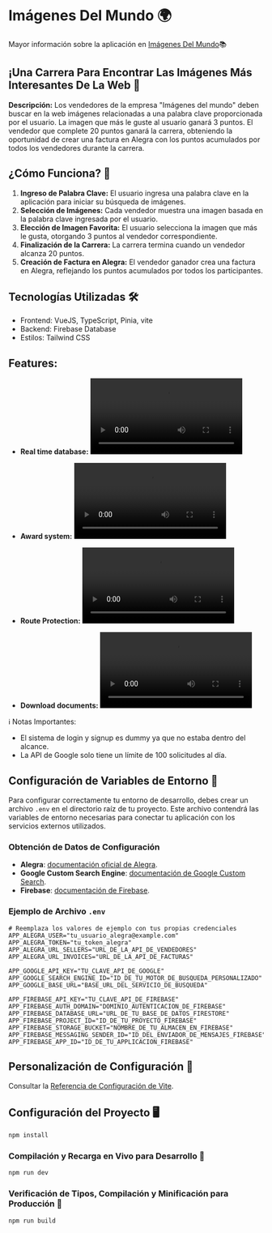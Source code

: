 # Imágenes Del Mundo 🌍

Mayor información sobre la aplicación en [Imágenes Del Mundo](https://whimsical.com/imagenes-del-mundo-S2jsnCNk5cM81LfZq3M1HC)📚


## ¡Una Carrera Para Encontrar Las Imágenes Más Interesantes De La Web 🏁

**Descripción:** Los vendedores de la empresa "Imágenes del mundo" deben buscar en la web imágenes relacionadas a una palabra clave proporcionada por el usuario. La imagen que más le guste al usuario ganará 3 puntos. El vendedor que complete 20 puntos ganará la carrera, obteniendo la oportunidad de crear una factura en Alegra con los puntos acumulados por todos los vendedores durante la carrera.

## ¿Cómo Funciona? 🚀

1. **Ingreso de Palabra Clave:** El usuario ingresa una palabra clave en la aplicación para iniciar su búsqueda de imágenes.
2. **Selección de Imágenes:** Cada vendedor muestra una imagen basada en la palabra clave ingresada por el usuario.
3. **Elección de Imagen Favorita:** El usuario selecciona la imagen que más le gusta, otorgando 3 puntos al vendedor correspondiente.
4. **Finalización de la Carrera:** La carrera termina cuando un vendedor alcanza 20 puntos.
5. **Creación de Factura en Alegra:** El vendedor ganador crea una factura en Alegra, reflejando los puntos acumulados por todos los participantes.


## Tecnologías Utilizadas 🛠️

- Frontend: VueJS, TypeScript, Pinia, vite
- Backend: Firebase Database
- Estilos: Tailwind CSS

## Features:

- **Real time database:**
  <video src="https://github.com/dannyverap/ImagenesDelMundo/assets/23703724/f16a704b-7a0a-4ca5-9a50-117befa3b3b3" controls></video>

- **Award system:**
  <video src="https://github.com/dannyverap/ImagenesDelMundo/assets/23703724/da9f6cd1-13f0-44c1-91ea-284b80a9f2e8" controls></video>

- **Route Protection:**
  <video src="https://github.com/dannyverap/ImagenesDelMundo/assets/23703724/1dd6701c-174a-47e0-a419-dc2f73663aa0" controls></video>

- **Download documents:**
  <video src="https://github.com/dannyverap/ImagenesDelMundo/assets/23703724/f6982fe2-8c1a-45b9-80a0-23144fdffbdf" controls></video>


ℹ️ Notas Importantes:
  
  - El sistema de login y signup es dummy ya que no estaba dentro del alcance.
  - La API de Google solo tiene un límite de 100 solicitudes al día.

## Configuración de Variables de Entorno 📝

Para configurar correctamente tu entorno de desarrollo, debes crear un archivo `.env` en el directorio raíz de tu proyecto. Este archivo contendrá las variables de entorno necesarias para conectar tu aplicación con los servicios externos utilizados.

### Obtención de Datos de Configuración

- **Alegra**: [documentación oficial de Alegra](https://developer.alegra.com/docs/informaci%C3%B3n-general-2).
- **Google Custom Search Engine**: [documentación de Google Custom Search](https://developers.google.com/custom-search/v1/reference/rest/v1/cse/list?hl=es-419).
- **Firebase**: [documentación de Firebase](https://firebase.google.com/docs/firestore?hl=es-419).

### Ejemplo de Archivo `.env`

```plaintext
# Reemplaza los valores de ejemplo con tus propias credenciales
APP_ALEGRA_USER="tu_usuario_alegra@example.com"
APP_ALEGRA_TOKEN="tu_token_alegra"
APP_ALEGRA_URL_SELLERS="URL_DE_LA_API_DE_VENDEDORES"
APP_ALEGRA_URL_INVOICES="URL_DE_LA_API_DE_FACTURAS"

APP_GOOGLE_API_KEY="TU_CLAVE_API_DE_GOOGLE"
APP_GOOGLE_SEARCH_ENGINE_ID="ID_DE_TU_MOTOR_DE_BUSQUEDA_PERSONALIZADO"
APP_GOOGLE_BASE_URL="BASE_URL_DEL_SERVICIO_DE_BUSQUEDA"

APP_FIREBASE_API_KEY="TU_CLAVE_API_DE_FIREBASE"
APP_FIREBASE_AUTH_DOMAIN="DOMINIO_AUTENTICACION_DE_FIREBASE"
APP_FIREBASE_DATABASE_URL="URL_DE_TU_BASE_DE_DATOS_FIRESTORE"
APP_FIREBASE_PROJECT_ID="ID_DE_TU_PROYECTO_FIREBASE"
APP_FIREBASE_STORAGE_BUCKET="NOMBRE_DE_TU_ALMACEN_EN_FIREBASE"
APP_FIREBASE_MESSAGING_SENDER_ID="ID_DEL_ENVIADOR_DE_MENSAJES_FIREBASE"
APP_FIREBASE_APP_ID="ID_DE_TU_APPLICACION_FIREBASE"
```

## Personalización de Configuración 🔧

Consultar la [Referencia de Configuración de Vite](https://vitejs.dev/config/).

## Configuración del Proyecto 🖥️

```bash
npm install
```

### Compilación y Recarga en Vivo para Desarrollo 🔄

```bash
npm run dev
```

### Verificación de Tipos, Compilación y Minificación para Producción 🎯

```bash
npm run build
```

